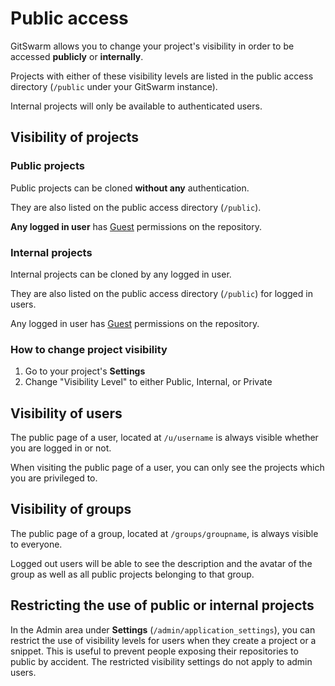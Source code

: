 # Public access

GitSwarm allows you to change your project's visibility in order to be
accessed **publicly** or **internally**.

Projects with either of these visibility levels are listed in the
public access directory (`/public` under your GitSwarm instance).

Internal projects will only be available to authenticated users.

## Visibility of projects

### Public projects

Public projects can be cloned **without any** authentication.

They are also listed on the public access directory (`/public`).

**Any logged in user** has [Guest](../permissions/permissions.md)
permissions on the repository.

### Internal projects

Internal projects can be cloned by any logged in user.

They are also listed on the public access directory (`/public`) for logged
in users.

Any logged in user has [Guest](../permissions/permissions.md)
permissions on the repository.

### How to change project visibility

1. Go to your project's **Settings**
1. Change "Visibility Level" to either Public, Internal, or Private

## Visibility of users

The public page of a user, located at `/u/username` is always visible
whether you are logged in or not.

When visiting the public page of a user, you can only see the projects
which you are privileged to.

## Visibility of groups

The public page of a group, located at `/groups/groupname`, is always
visible to everyone.

Logged out users will be able to see the description and the avatar of the
group as well as all public projects belonging to that group.

## Restricting the use of public or internal projects

In the Admin area under **Settings** (`/admin/application_settings`), you
can restrict the use of visibility levels for users when they create a
project or a snippet. This is useful to prevent people exposing their
repositories to public by accident. The restricted visibility settings do
not apply to admin users.
